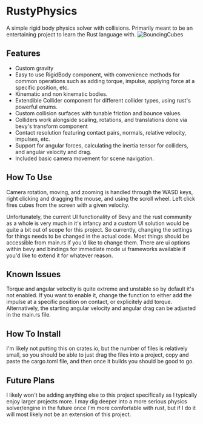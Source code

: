 # RustyPhysics
A simple rigid body physics solver with collisions. Primarily meant to be an entertaining project to learn the Rust language with. 
![BouncingCubes](https://github.com/user-attachments/assets/d494d97b-0058-4b89-96e3-dd5e93aecf0a)

## Features
* Custom gravity
* Easy to use RigidBody component, with convenience methods for common operations such as adding torque, impulse, applying force at a specific position, etc.
* Kinematic and non kinematic bodies.
* Extendible Collider component for different collider types, using rust's powerful enums.
* Custom collision surfaces with tunable friction and bounce values.
* Colliders work alongside scaling, rotations, and translations done via bevy's transform component
* Contact resolution featuring contact pairs, normals, relative velocity, impulses, etc.
* Support for angular forces, calculating the inertia tensor for colliders, and angular velocity and drag.
* Included basic camera movement for scene navigation.


## How To Use 
Camera rotation, moving, and zooming is handled through the WASD keys, right clicking and dragging the mouse, and using the scroll wheel. Left click fires cubes from the screen with a given velocity. 

Unfortunately, the current UI functionality of Bevy and the rust community as a whole is very much in it's infancy and a custom UI solution would be quite a bit out of scope for this project. So currently, changing the settings for things needs to be changed in the actual code. Most things should be accessible from main.rs if you'd like to change them. There are ui options within bevy and bindings for immediate mode ui frameworks available if you'd like to extend it for whatever reason. 

## Known Issues
Torque and angular velocity is quite extreme and unstable so by default it's not enabled. If you want to enable it, change the function to either add the impulse at a specific position on contact, or explicitely add torque. Alternatively, the starting angular velocity and angular drag can be adjusted in the main.rs file. 

## How To Install 
I'm likely not putting this on crates.io, but the number of files is relatively small, so you should be able to just drag the files into a project, copy and paste the cargo.toml file, and then once it builds you should be good to go.

## Future Plans 
I likely won't be adding anything else to this project specifically as I typically enjoy larger projects more. I may dig deeper into a more serious physics solver/engine in the future once I'm more comfortable with rust, but if I do it will most likely not be an extension of this project. 
